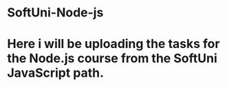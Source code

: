 # SoftUni-Node-js

# Here i will be uploading the tasks for the Node.js course from the SoftUni JavaScript path.